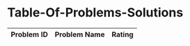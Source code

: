 # Table-Of-Problems-Solutions


| Problem ID | Problem Name | Rating |
|------------|--------------|--------|

